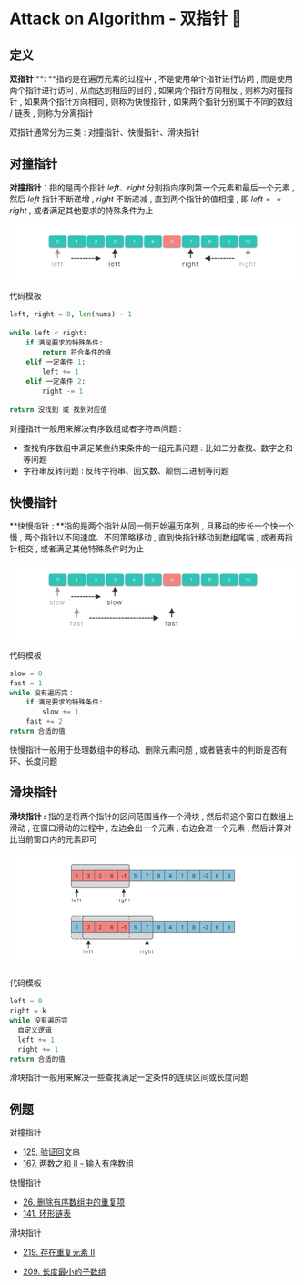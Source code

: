 # Attack on Algorithm - 双指针 🐝 

## 定义

**双指针** **: **指的是在遍历元素的过程中 , 不是使用单个指针进行访问 , 而是使用两个指针进行访问 , 从而达到相应的目的 , 如果两个指针方向相反 , 则称为对撞指针 , 如果两个指针方向相同 , 则称为快慢指针 , 如果两个指针分别属于不同的数组 / 链表 , 则称为分离指针

双指针通常分为三类 : 对撞指针、快慢指针、滑块指针

## 对撞指针

**对撞指针**：指的是两个指针 $left$、$right$ 分别指向序列第一个元素和最后一个元素 , 然后 $left$ 指针不断递增 , $right$ 不断递减 , 直到两个指针的值相撞 , 即 $left==right$ , 或者满足其他要求的特殊条件为止

![two-pointer-01](https://github.com/attack-on-backend/algorithm/blob/master/assert/two-pointer-01.png?raw=true)

代码模板

```python
left, right = 0, len(nums) - 1

while left < right:
    if 满足要求的特殊条件:
        return 符合条件的值 
    elif 一定条件 1:
        left += 1
    elif 一定条件 2:
        right -= 1

return 没找到 或 找到对应值
```

对撞指针一般用来解决有序数组或者字符串问题 : 

- 查找有序数组中满足某些约束条件的一组元素问题 : 比如二分查找、数字之和等问题
- 字符串反转问题 : 反转字符串、回文数、颠倒二进制等问题

## 快慢指针

**快慢指针 : **指的是两个指针从同一侧开始遍历序列 , 且移动的步长一个快一个慢 , 两个指针以不同速度、不同策略移动 , 直到快指针移动到数组尾端 , 或者两指针相交 , 或者满足其他特殊条件时为止

![two-pointer-02](https://github.com/attack-on-backend/algorithm/blob/master/assert/two-pointer-02.png?raw=true)

代码模板

```python
slow = 0
fast = 1
while 没有遍历完：
    if 满足要求的特殊条件:
        slow += 1
    fast += 2
return 合适的值
```

快慢指针一般用于处理数组中的移动、删除元素问题 , 或者链表中的判断是否有环、长度问题

## 滑块指针

**滑块指针 :** 指的是将两个指针的区间范围当作一个滑块 , 然后将这个窗口在数组上滑动 , 在窗口滑动的过程中 , 左边会出一个元素 , 右边会进一个元素 , 然后计算对比当前窗口内的元素即可

![two-pointer-03](https://github.com/attack-on-backend/algorithm/blob/master/assert/two-pointer-03.png?raw=true)

代码模板

```python
left = 0
right = k
while 没有遍历完
  自定义逻辑
  left += 1
  right += 1
return 合适的值
```

滑块指针一般用来解决一些查找满足一定条件的连续区间或长度问题

## 例题

对撞指针

- [125. 验证回文串](https://leetcode.cn/problems/valid-palindrome/)
- [167. 两数之和 II - 输入有序数组](https://leetcode.cn/problems/two-sum-ii-input-array-is-sorted/)

快慢指针

- [26. 删除有序数组中的重复项](https://leetcode.cn/problems/remove-duplicates-from-sorted-array/)
- [141. 环形链表](https://leetcode.cn/problems/linked-list-cycle/)

滑块指针

- [219. 存在重复元素 II](https://leetcode.cn/problems/contains-duplicate-ii/)

- [209. 长度最小的子数组](https://leetcode.cn/problems/minimum-size-subarray-sum/)
